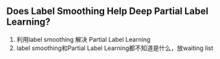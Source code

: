 ## Does Label Smoothing Help Deep Partial Label Learning?
1. 利用label smoothing 解决 Partial Label Learning
2. label smoothing和Partial Label Learning都不知道是什么，放waiting list
